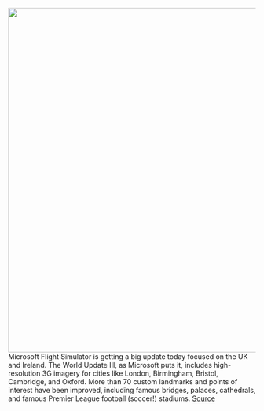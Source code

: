 <img src='https://cdn.vox-cdn.com/thumbor/RdLmGeR4Hg-cVQKLTBYAWhDpjsI=/0x0:2554x1085/1200x0/filters:focal(0x0:2554x1085):no_upscale()/cdn.vox-cdn.com/uploads/chorus_asset/file/22307296/fgHAFLy.jpg' width='700px' /><br/>
Microsoft Flight Simulator is getting a big update today focused on the UK and Ireland. The World Update III, as Microsoft puts it, includes high-resolution 3G imagery for cities like London, Birmingham, Bristol, Cambridge, and Oxford. More than 70 custom landmarks and points of interest have been improved, including famous bridges, palaces, cathedrals, and famous Premier League football (soccer!) stadiums.
<a href='https://www.theverge.com/2021/2/16/22285676/microsoft-flight-simulator-uk-ireland-update-football-stadiums-castles-manors-features'> Source <a/>